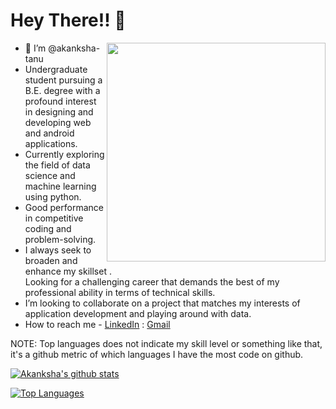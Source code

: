 

# Hey There!! 🙋‍
<div>
<img align = "right"  width = "350"  src="https://miro.medium.com/max/875/0*K2WLMTExLyida7OR.gif" >
<p align="left"> 
<ul>
  <li>👋 I’m @akanksha-tanu</li>
  <li>Undergraduate student pursuing a B.E. degree with a profound interest in designing and developing web and android applications. </li>
  <li>Currently exploring the field of data science and machine learning using python.</li>
  <li>Good performance in competitive coding and problem-solving.</li>
  <li>I always seek to broaden and enhance my skillset . </br>
Looking for a challenging career that demands the best of my professional ability in terms of technical skills.</li>
  <li>I’m looking to collaborate on a project that matches my interests of application development and playing around with data.</li>
   <li> How to reach me - <a href="https://www.linkedin.com/in/akanksha-tanu-6241301b1/">LinkedIn</a> : <a href="akankshatanu.at@gmail.com">Gmail</a></li>
</ul>
</p>
</div>

<!---
# Languages and tools
👸 Languages and Tools:<p align="center"></p>
      <p align="center">
        <code><a href="https://www.python.org/" target="_blank"><img height="45" src="https://www.vectorlogo.zone/logos/python/python-ar21.svg"></a></code> 
         <code><a href="https://git-scm.com/" target="_blank"><img height="45" src="https://seeklogo.com/images/C/c-logo-672525892C-seeklogo.com.png"></a></code>
         <code><img width="4%" src="https://upload.wikimedia.org/wikipedia/commons/1/18/ISO_C%2B%2B_Logo.svg"></code>
         <code><a href="https://www.tensorflow.org/" target="_blank"><img height="45" src="https://www.vectorlogo.zone/logos/tensorflow/tensorflow-ar21.svg"></a></code> 
        <code><a href="https://jupyter.org/" target="_blank"><img height="45" src="https://www.vectorlogo.zone/logos/jupyter/jupyter-ar21.svg"></a></code>
        <code><a href="https://numpy.org/" target="_blank"><img height="45" src="https://www.vectorlogo.zone/logos/numpy/numpy-ar21.svg"></a></code>
        <code><a href="https://pandas.pydata.org/" target="_blank"><img height="45" src="https://upload.wikimedia.org/wikipedia/commons/e/ed/Pandas_logo.svg"></a></code>
        <code><a href="https://matplotlib.org/" target="_blank"><img height="45" src="https://upload.wikimedia.org/wikipedia/commons/8/84/Matplotlib_icon.svg"></a></code>       
        <code><a href="https://docs.github.com/en" target="_blank"><img height="45" src="https://www.vectorlogo.zone/logos/git-scm/git-scm-ar21.svg"></a></code>
        <code><a href="https://docs.github.com/en" target="_blank"><img height="45" src="https://www.vectorlogo.zone/logos/github/github-ar21.svg"></a></code>
        <img src="https://cdn1.vectorstock.com/i/1000x1000/77/30/sql-database-icon-logo-design-ui-or-ux-app-vector-17507730.jpg" width="50"/>        
      </p>
    </p>
  --->
  
NOTE: Top languages does not indicate my skill level or something like that, it's a github metric of which languages I have the most code on github.
  
[![Akanksha's github stats](https://github-readme-stats.vercel.app/api?username=akanksha-tanu)](https://github.com/akanksha-tanu/github-readme-stats)  

[![Top Languages](https://github-readme-stats.vercel.app/api/top-langs/?username=akanksha-tanu)](https://github.com/akanksha-tanu/github-readme-stats) 



<!---
akanksha-tanu/akanksha-tanu is a ✨ special ✨ repository because its `README.md` (this file) appears on your GitHub profile.
You can click the Preview link to take a look at your changes.
--->
